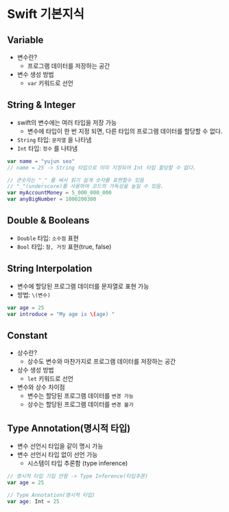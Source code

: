 # Swift 기본지식

## Variable
- 변수란?     
    - 프로그램 데이터를 저장하는 공간       
- 변수 생성 방법          
    - `var` 키워드로 선언     

## String & Integer
- swift의 변수에는 여러 타입을 저장 가능     
    - 변수에 타입이 한 번 지정 되면, 다른 타입의 프로그램 데이터를 할당할 수 없다.    
- `String` 타입: `문자열` 을 나타냄     
- `Int` 타입: `정수` 를 나타냄            

```swift
var name = "yujun seo"
// name = 25 -> String 타입으로 이미 지정되어 Int 타입 할당할 수 없다.

// 큰숫자는 "_" 를 써서 읽기 쉽게 숫자를 표현할수 있음
// "_"(underscore)를 사용하여 코드의 가독성을 높일 수 있음.
var myAccountMoney = 5_000_000_000
var anyBigNumber = 1000200300
```

## Double & Booleans
- `Double` 타입: `소수점` 표현     
- `Bool` 타입: `참, 거짓` 표현(true, false)      

## String Interpolation
- 변수에 할당된 프로그램 데이터를 문자열로 표현 가능
- 방법: `\(변수)`

```swift
var age = 25
var introduce = "My age is \(age) "
```
     
## Constant
- 상수란?       
    - 상수도 변수와 마찬가지로 프로그램 데이터를 저장하는 공간      
- 상수 생성 방법       
    - `let` 키워드로 선언      
- 변수와 상수 차이점      
    - 변수는 할당된 프로그램 데이터를 `변경 가능`      
    - 상수는 할당된 프로그램 데이터를 `변경 불가`

## Type Annotation(명시적 타입)
- 변수 선언시 타입을 같이 명시 가능
- 변수 선언시 타입 없이 선언 가능
    - 시스템이 타입 추론함 (type inference)

```swift
// 명시적 타입 기입 안함 -> Type Inference(타입추론)
var age = 25

// Type Annotation(명시적 타입)
var age: Int = 25
```

